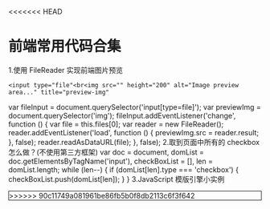 <<<<<<< HEAD
# 前端常用代码合集

1.使用 FileReader 实现前端图片预览

```
<input type="file"<br<img src="" height="200" alt="Image preview area..." title="preview-img"
```

var fileInput = document.querySelector('input[type=file]');
var previewImg = document.querySelector('img');
fileInput.addEventListener('change', function () {
var file = this.files[0];
var reader = new FileReader();
reader.addEventListener('load', function () {
previewImg.src = reader.result;
}, false);
reader.readAsDataURL(file);
}, false); 2.取到页面中所有的 checkbox 怎么做？(不使用第三方框架)
var doc = document,
domList = doc.getElementsByTagName('input'),
checkBoxList = [],
len = domList.length;
while (len--) {
if (domList[len].type === 'checkbox') {
checkBoxList.push(domList[len]);
}
}
3.JavaScript 模版引擎小实例

 <div class="result"</div
 <script type="template" id="template"
数据:
 var data = [
 {
 title: "",
 href: "",
 imgSrc: ""
 },
 ...
 ];
方法一：
 var doc = document,
 template = doc.querySelector('#template').innerHTML,
 result = doc.querySelector('.result'),
 fragment = '';
 for (var i = 0, len = data.length; i < len; i++) {
 fragment += template
 .replace(/{{title}}/, data[i].title)
 .replace(/{{href}}/, data[i].href)
 .replace(/{{imgSrc}}/, data[i].imgSrc)
 }
 result.innerHTML = fragment;
方法二：
 var doc = document,
 template = doc.querySelector('#template').innerHTML,
 result = doc.querySelector('.result'),
 attachTemplateToData;
 attachTemplateToData = function (template, data) {
 var i = 0,
 len = data.length,
 fragment = '';
 function replace(obj) {
 var t, key, reg;
 for (key in obj) {
 reg = new RegExp('{{' + key + '}}', 'ig');
 t = (t || template).replace(reg, obj[key]);
 }
 return t;
 }
 for (; i < len; i++) {
 fragment += replace(data[i]);
 }
 return fragment;
 };
 result.innerHTML = attachTemplateToData(template, data);
------
4.实现JS函数重载
 var people = {
 values: ["Dean Edwards", "Sam Stephenson", "Alex Russell", "Dean Tom"]
 };
 function addMethod(object, name, fn) {
 var old = object[name];
 object[name] = function () {
 if (fn.length === arguments.length) {
 return fn.apply(this, arguments);
 } else if (typeof old === 'function') {
 return old.apply(this, arguments);
 }
 }
 }
 addMethod(people, "find", function () {
 return this.values;
 });
 addMethod(people, "find", function (firstName) {
 var ret = [];
 for (var i = 0; i < this.values.length; i++) {
 if (this.values[i].indexOf(firstName) === 0) {
 ret.push(this.values[i]);
 }
 }
 return ret;
 });
 addMethod(people, "find", function (firstName, lastName) {
 var ret = [];
 for (var i = 0; i < this.values.length; i++) {
 if (this.values[i] === (firstName + ' ' + lastName)) {
 ret.push(this.values[i]);
 }
 }
 return ret;
 });
 console.log(people.find());
 console.log(people.find("Sam"));
 console.log(people.find("Dean Edwards"));
5.JS跨浏览器绑定事件函数
常规实现方法:
 //跨浏览器添加事件
 function addHandler(target, eventType, handler) {
 //检测浏览器类型，并且重写addHandler方法
 if (target.addEventListener) {
 addHandler = function (target, eventType, handler) {
 target.addEventListener(eventType, handler, false);
 }
 } else { //IE
 addHandler = function (target, eventType, handler) {
 target.attachEvent("on" + eventType, handler);
 }
 }
 //调用新的函数
 addHandler(target, eventType, handler);
 }
 //跨浏览器移除事件
 function removeHandler(target, eventType, handler) {
 //检测浏览器类型，并且重写addHandler方法
 if (target.addEventListener) {
 removeHandler = function (target, eventType, handler) {
 target.removeEventListener(eventType, handler, false);
 }
 } else { //IE
 removeHandler = function (target, eventType, handler) {
 target.detachEvent("on", eventType, handler);
 }
 }
 target.detachEvent("on" + eventType, handler);
 }
优化方法:
 //绑定事件
 var addHandler = document.body.addEventListener ?
 function (target, eventType, handler) {//DOM2
 target.addEventListener(eventType, handler, false);
 } :
 function (target, eventType, handler) {//IE
 target.attachEvent("on" + eventType, handler);
 };
 //移除事件
 var removeHandler = document.body.removeEventListener ?
 function (target, eventType, handler) {
 target.removeEventListener(eventType, handler, false);
 } :
 function (target, eventType, handler) {
 target.detachEvent("on" + eventType, handler);
 };
6.JS单体模式
 var shoppingCar = (function () {
 //这个是由购物车构造器所创建的实例
 var instance;
 //购物车的构造器函数　
 function Trolley() {
 this.date = new Date().getDate();//实例属性，当前日期
 }
 //原型属性，一个返回当前日期的方法
 Trolley.prototype.getDate = function () {
 return this.date;
 };
 //暴露出去的公共API
 return function () {
 //如果实例不存在，那么就调用Trolley构造器实例化一个
 if (!instance) {
 instance = new Trolley();
 }
 //将实例返回外部
 return instance;
 }
 }());
 var a = new shoppingCar();
 var b = new shoppingCar();
 console.log(a === b);//true
7.使用prototype属性定义的对象方法
 var dom = function () {};
 dom.Show = function () {
 alert("Show Message");
 };
 dom.prototype.Display = function () {
 alert("Property Message");
 };
 dom.Display(); //error
 dom.Show(); //Show Message
 var d = new dom();
 d.Display(); //Property Message
 d.Show(); //error
1、不使用prototype属性定义的对象方法，是静态方法，只能直接用类名进行调用！另外，此静态方法中无法使用this变量来调用对象其他的属性！
2、使用prototype属性定义的对象方法，是非静态方法，只有在实例化后才能使用！其方法内部可以this来引用对象自身中的其他属性！
8.闭包实现结果缓存
 var CachedSearchBox = (function () {
 var cache = {},
 table = [];
 return {
 attachSearchBox: function (dsid) {
 if (dsid in cache) { //如果结果在缓存中
 return cache[dsid]; //直接返回缓存中的对象
 }
 var fsb = new uikit.webctrl.SearchBox(dsid);//新建
 cache[dsid] = fsb;//更新缓存
 if (count.length  100) {
 delete cache[shift()];
 }
 return fsb;
 },
 clearSearchBox: function (dsid) {
 if (dsid in cache) {
 cache[dsid].clearSelection();
 }
 }
 }
 })();
 CachedSearchBox.attachSearchBox('input');
我们开发中会碰到很多情况，设想我们有一个处理过程很耗时的函数对象，每次调用都会花费很长时间，
那么我们就需要将计算出来的值存储起来，当调用这个函数的时候，首先在缓存中查找，如果找不到，则进行计算，然后更新缓存并返回值，如果找到了，直接返回查找到的值即可。闭包正是可以做到这一点，因为它不会释放外部的引用，从而函数内部的值可以得以保留。
9.闭包实现封装
 var person = function () {
 var name = "Default";
 return {
 getName: function () {
 return name;
 },
 setName: function (newName) {
 name = newName;
 }
 }
 }();
 console.log(person.name);//undefined
 console.log(person.getName());//Default
 person.setName("GoodMan");
 console.log(person.getName());//GoodMan
10.闭包实现类和继承
 function Person() {
 var name = "default";
 return {
 getName: function () {
 return name;
 },
 setName: function (newName) {
 name = newName;
 }
 }
 }
 var p = new Person();
 p.setName('Tom');
 console.log(p.getName());
 var Jack = function () {
 };
 Jack.prototype = new Person();//继承自Person
 Jack.prototype.Say = function () { //添加私有方法
 console.log("Hello,my name is Jack");
 };
 var j = new Jack();
 j.setName("Jack");//Tom
 j.Say();//Hello,my name is Jack
 console.log(j.getName());//Jack
11.如何判断某变量是否为数组数据类型
 if (typeof Array.isArray === "undefined") {
 Array.isArray = function (arg) {
 return Object.prototype.toString.call(arg) === "[object Array]"
 };
 }
12.Javascript继承-借用构造函数
 var Widget = function (name) {
 this.messages = [];
 };
 Widget.prototype.type = 'Widget';
 var SubWidget = function (name) {
 Widget.apply(this, Array.prototype.slice.call(arguments));
 this.name = name;
 };
 SubWidget.prototype = Widget.prototype;
 var sub1 = new SubWidget('foo');
 var sub2 = new SubWidget('bar');
 sub1.messages.push('foo');
 sub2.messages.push('bar');
 console.log(sub1.messages);//foo
 console.log(sub2.messages);//bar
13.Javascript原型-封装
 var Dialog = (function () {
 function Dialog() {
 }
 Dialog.prototype = {
 init: function () {
 console.log("ok");
 }
 };
 return Dialog;
 }());
 var d = new Dialog();
 d.init();//ok
14.通过闭包修正函数的上下文（浏览器不支持解决方案）
 if (!('bind' in Function.prototype)) {
 Function.prototype.bind = function () {
 var fn = this,
 context = arguments[0],
 args = Array.prototype.slice.call(arguments, 1);
 return function () {
 return fn.apply(context, args.concat(arguments));
 }
 }
 }
15.优化JavaScript的构造函数(new关键字的使用)
 方法一：
 function User(name, age) {
 if (typeof Object.create === 'undefined') {
 Object.create = function (prototype) {
 function C() {
 C.prototype = prototype;
 return new C();
 }
 }
 }
 var self = this instanceof User ? this : Object.create(User.prototype);
 self.name = name;
 self.age = age;
 return self;
 }
 方法二：
 function Programmer(name, company, expertise) {
 if (!(this instanceof Programmer)) {
 return new Programmer(name, company, expertise);
 }
 this.name = name;
 this.company = company;
 this.expertise = expertise;
 this.writeCode = function () {
 console.log("Writing some public static thing..")
 }
 }
16.柯里化
 var curry = function (fn) {
 var limit = fn.length;
 return function judgeCurry(...args) {
 return function (...args) {
 if (args.length = limit) {
 return fn.apply(null, args);
 } else {
 return function (...args2) {
 return judgeCurry.apply(null, args.concat(args2))
 }
 }
 }
 }
 };
 var currySingle = fn = judgeCurry = (...args) = args.length = fn.length ? fn.apply(null, args) : (...args2) = judgeCurry.apply(null, args.concat(args2));
17.对象拷贝与赋值
 var obj = {
 name: 'xiaoming',
 age: 23
 };
 var newObj = obj;
 newObj.name = 'xiaohua';
 console.log(obj.name);//xiaohua
 console.log(newObj.name);//xiaohua
我们将obj对象赋值给了newObj对象，从而改变newObj的name属性，但是obj对象的name属性也被篡改，这是因为实际上newObj对象获得的只是一个内存地址，而不是真正的拷贝，所以obj对象被篡改。
 var obj = {
 name: 'xiaoming',
 age: 23
 };
 var newObj = Object.assign({}, obj, {color: 'blue'});
 newObj.name = 'xiaohua';
 console.log(obj.name);//xiaoming
 console.log(newObj.name);//xiaohua
 console.log(newObj.color);//blue
18.拷贝
利用Object.assign()方法进行对象的深拷贝可以避免源对象被篡改的可能。因为Object.assign()方法可以把任意多个的源对象自身的可枚举属性拷贝给目标对象，然后返回目标对象。
 var obj = {
 name: 'xiaoming',
 age: 23
 };
 var newObj = Object.create(obj);
 newObj.name = 'xiaohua';
 console.log(obj.name);//xiaoming
 console.log(newObj.name);//xiaohua
我们也可以使用Object.create()方法进行对象的拷贝，Object.create()方法可以创建一个具有指定原型对象和属性的新对象。
19.设置等高的列
 <div class="equalHeight" style="border: 1px solid"
 <pFirst Line</p
 <pSecond Line</p
 <pThird Line</p
 $(function () {
 equalHeight(".equalHeight");
 });
 var maxHeight = 0;
 function equalHeight(col) {
 col = $(col);
 col.each(function () {
 if ($(this).height()  maxHeight) {
 maxHeight = $(this).height()
 }
 });
 col.height(maxHeight);
 }
=======
1.熟练掌握html,css,熟练掌握DIV+CSS布局
2.熟悉js原生代码,熟练使用原生DOM操作,具备用es6为页面添加各种交互效果的能力
2.熟悉angularjs,vuejs,reactjs等js框架,熟练使用bootstrap,elementui,sematicUI等ui库;
2.熟练使用webpack打包工具,熟悉gulp自动化构建工具,具备使用nodejs开发小型程序的能力;
3.了解基本的http协议,对计算机网络有一定的了解;
4.熟练使用Photoshop,AI等软件,对UI设计有一定的理解;
>>>>>>> 90c11749a081961be86fb5b0f8db2113c6f3f642
